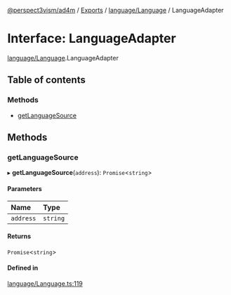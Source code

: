 [@perspect3vism/ad4m](../README.md) / [Exports](../modules.md) / [language/Language](../modules/language_Language.md) / LanguageAdapter

# Interface: LanguageAdapter

[language/Language](../modules/language_Language.md).LanguageAdapter

## Table of contents

### Methods

- [getLanguageSource](language_Language.LanguageAdapter.md#getlanguagesource)

## Methods

### getLanguageSource

▸ **getLanguageSource**(`address`): `Promise`<`string`\>

#### Parameters

| Name | Type |
| :------ | :------ |
| `address` | `string` |

#### Returns

`Promise`<`string`\>

#### Defined in

[language/Language.ts:119](https://github.com/perspect3vism/ad4m/blob/6c5aaad/src/language/Language.ts#L119)
